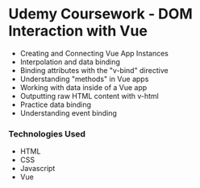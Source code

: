 # Udemy Coursework - DOM Interaction with Vue
- Creating and Connecting Vue App Instances
- Interpolation and data binding
- Binding attributes with the "v-bind" directive
- Understanding "methods" in Vue apps
- Working with data inside of a Vue app
- Outputting raw HTML content with v-html
- Practice data binding
- Understanding event binding
### Technologies Used
- HTML
- CSS
- Javascript
- Vue